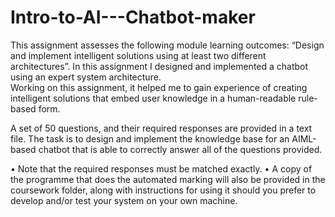 # Intro-to-AI---Chatbot-maker

This assignment assesses the following module learning outcomes:
      “Design and implement intelligent solutions using at least two different architectures”. 
In this assignment I designed and implemented a chatbot using an expert system architecture.  
Working on this assignment, it helped me to gain experience of creating intelligent solutions 
that embed user knowledge in a human-readable rule-based form. 

A set of 50 questions, and their required responses are provided in a text file.
The task is to design and implement the knowledge base for an AIML-based chatbot that is able 
to correctly answer all of the questions provided.   

•	Note that the required responses must be matched exactly.
•	A copy of the programme that does the automated marking will also be provided in the coursework folder, 
along with instructions for using it should you prefer to develop and/or test your system on your own machine.

